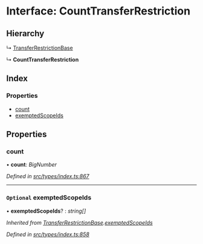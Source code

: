 # Interface: CountTransferRestriction

## Hierarchy

  ↳ [TransferRestrictionBase](../classes/transferrestrictionbase.md)

  ↳ **CountTransferRestriction**

## Index

### Properties

* [count](counttransferrestriction.md#count)
* [exemptedScopeIds](counttransferrestriction.md#optional-exemptedscopeids)

## Properties

###  count

• **count**: *BigNumber*

*Defined in [src/types/index.ts:867](https://github.com/PolymathNetwork/polymesh-sdk/blob/524b0225/src/types/index.ts#L867)*

___

### `Optional` exemptedScopeIds

• **exemptedScopeIds**? : *string[]*

*Inherited from [TransferRestrictionBase](../classes/transferrestrictionbase.md).[exemptedScopeIds](../classes/transferrestrictionbase.md#optional-exemptedscopeids)*

*Defined in [src/types/index.ts:858](https://github.com/PolymathNetwork/polymesh-sdk/blob/524b0225/src/types/index.ts#L858)*
